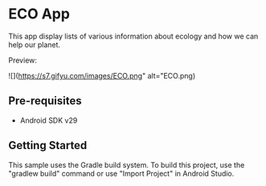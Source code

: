 ECO App
===================================
This app display lists of various information about ecology and how we can help our planet.

Preview:

![](https://s7.gifyu.com/images/ECO.png" alt="ECO.png)

Pre-requisites
--------------

- Android SDK v29

Getting Started
---------------

This sample uses the Gradle build system. To build this project, use the
"gradlew build" command or use "Import Project" in Android Studio.
